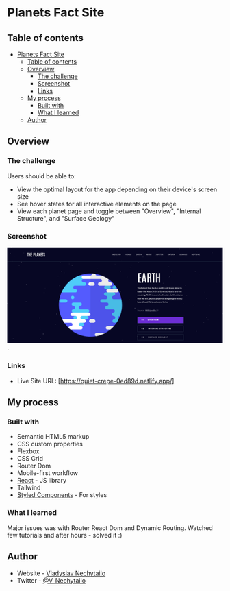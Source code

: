 # Planets Fact Site 

## Table of contents

- [Planets Fact Site](#planets-fact-site)
  - [Table of contents](#table-of-contents)
  - [Overview](#overview)
    - [The challenge](#the-challenge)
    - [Screenshot](#screenshot)
    - [Links](#links)
  - [My process](#my-process)
    - [Built with](#built-with)
    - [What I learned](#what-i-learned)
  - [Author](#author)
    



## Overview

### The challenge

Users should be able to:

- View the optimal layout for the app depending on their device's screen size
- See hover states for all interactive elements on the page
- View each planet page and toggle between "Overview", "Internal Structure", and "Surface Geology"

### Screenshot

![](./public/Screenshot%20Planets.png)
.

### Links

- Live Site URL: [https://quiet-crepe-0ed89d.netlify.app/]

## My process

### Built with

- Semantic HTML5 markup
- CSS custom properties
- Flexbox
- CSS Grid
- Router Dom
- Mobile-first workflow
- [React](https://reactjs.org/) - JS library
- Tailwind
- [Styled Components](https://styled-components.com/) - For styles


### What I learned

Major issues was with Router React Dom and Dynamic Routing. Watched few tutorials and after hours - solved it :)


## Author

- Website - [Vladyslav Nechytailo](https://www.vladnechyt.com/)
- Twitter - [@V_Nechytailo](https://twitter.com/V_Nechytailo)
